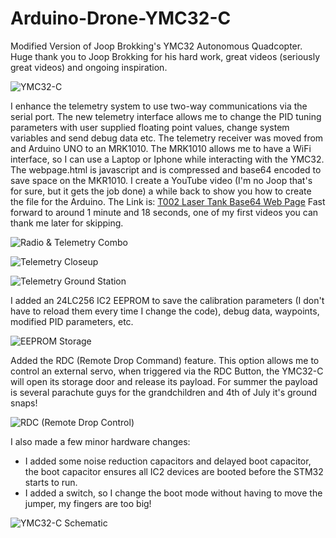 # Arduino-Drone-YMC32-C

Modified Version of Joop Brokking's YMC32 Autonomous Quadcopter.  Huge thank you to Joop Brokking for his hard work, great videos (seriously great videos) and ongoing inspiration.

![YMC32-C](/Images/YMC32-C.jpg)

I enhance the telemetry system to use two-way communications via the serial port.  The new telemetry interface allows me to change the PID tuning parameters with user supplied floating point values, change system variables and send debug data etc.
The telemetry receiver was moved from and Arduino UNO to an MRK1010.  The MRK1010 allows me to have a WiFi interface, so I can use a Laptop or Iphone while interacting with the YMC32.  The webpage.html is javascript and is compressed and base64 encoded to save space on the MKR1010.  I create a YouTube video (I'm no Joop that's for sure, but it gets the job done) a while back to show you how to create the file for the Arduino.  The Link is:
[T002 Laser Tank Base64 Web Page](https://www.youtube.com/watch?v=oKCXiYc311A&t=149s) Fast forward to around 1 minute and 18 seconds, one of my first videos you can thank me later for skipping.

![Radio & Telemetry Combo](/Images/Radio_Telemetry_Combo.jpg)

![Telemetry Closeup](/Images/Telemetry_Closeup.PNG)

![Telemetry Ground Station](/Images/Telemetry_Ground_Station.jpg)

I added an 24LC256 IC2 EEPROM to save the calibration parameters (I don't have to reload them every time I change the code), debug data, waypoints, modified PID parameters, etc.

![EEPROM Storage](/Images/24LC256.jpg)

Added the RDC (Remote Drop Command) feature.  This option allows me to control an external servo, when triggered via the RDC Button, the YMC32-C will open its storage door and release its payload.  For summer the payload is several parachute guys for the grandchildren and 4th of July it's ground snaps!

![RDC (Remote Drop Control)](/Images/RDC.jpg)

I also made a few minor hardware changes:

 - I added some noise reduction capacitors and delayed boot capacitor, the boot capacitor ensures all IC2 devices are booted before the STM32 starts to run.
 - I added a switch, so I change the boot mode without having to move the jumper, my fingers are too big!

![YMC32-C Schematic](/Images/YMC32-C_Schematic.png)

